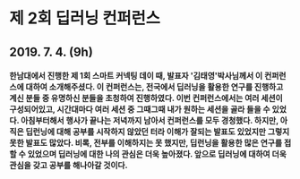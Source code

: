 # 제 2회 딥러닝 컨퍼런스

## 2019. 7. 4. (9h)

#### 한남대에서 진행한 제 1회 스마트 커넥팅 데이 때, 발표자 '김태영'박사님께서 이 컨퍼런스에 대하여 소개해주셨다. 이 컨퍼런스는, 전국에서 딥러닝을 활용한 연구를 진행하고 계신 분들 중 유명하신 분들을 초청하여 진행하였다. 이번 컨퍼런스에서는 여러 세션이 구성되어있고, 시간대마다 여러 세션 중 그때그때 내가 원하는 세션을 골라 들을 수 있었다. 아침부터해서 행사가 끝나는 저녁까지 남아서 컨퍼런스를 모두 경청했다. 하지만, 아직은 딥런닝에 대해 공부를 시작하지 않았던 터라 이해가 잘되는 발표도 있었지만 그렇지 못한 발표도 많았다. 비록, 전부를 이해하지는 못 했지만, 딥런닝을 활용한 많은 연구를 접할 수 있었으며 딥러닝에 대한 나의 관심은 더욱 높아졌다. 앞으로 딥러닝에 대하여 더욱 관심을 갖고 공부를 해나아갈 것이다.
